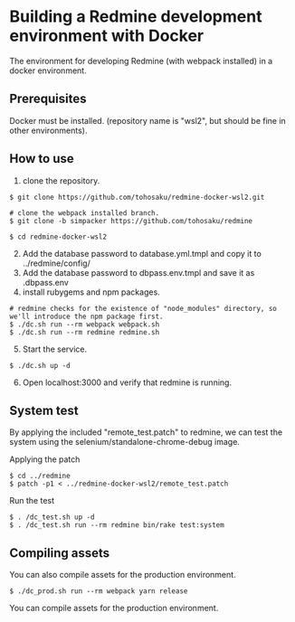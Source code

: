 Building a Redmine development environment with Docker
=======================================================

The environment for developing Redmine (with webpack installed) in a docker environment.

## Prerequisites

Docker must be installed. (repository name is "wsl2", but should be fine in other environments).

## How to use

1. clone the repository.

````
$ git clone https://github.com/tohosaku/redmine-docker-wsl2.git

# clone the webpack installed branch.
$ git clone -b simpacker https://github.com/tohosaku/redmine

$ cd redmine-docker-wsl2
````

2. Add the database password to database.yml.tmpl and copy it to ../redmine/config/
3. Add the database password to dbpass.env.tmpl and save it as .dbpass.env
4. install rubygems and npm packages.

```
# redmine checks for the existence of "node_modules" directory, so we'll introduce the npm package first.
$ ./dc.sh run --rm webpack webpack.sh
$ ./dc.sh run --rm redmine redmine.sh
```

5. Start the service.

```
$ ./dc.sh up -d
```

6. Open localhost:3000 and verify that redmine is running.

## System test

By applying the included "remote_test.patch" to redmine, we can test the system using the selenium/standalone-chrome-debug image.

Applying the patch
```
$ cd ../redmine
$ patch -p1 < ../redmine-docker-wsl2/remote_test.patch
```

Run the test
```
$ . /dc_test.sh up -d
$ . /dc_test.sh run --rm redmine bin/rake test:system
```

## Compiling assets

You can also compile assets for the production environment.
```
$ ./dc_prod.sh run --rm webpack yarn release
```

You can compile assets for the production environment.

